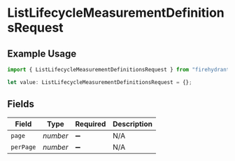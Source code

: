 # ListLifecycleMeasurementDefinitionsRequest

## Example Usage

```typescript
import { ListLifecycleMeasurementDefinitionsRequest } from "firehydrant-typescript-sdk/models/operations";

let value: ListLifecycleMeasurementDefinitionsRequest = {};
```

## Fields

| Field              | Type               | Required           | Description        |
| ------------------ | ------------------ | ------------------ | ------------------ |
| `page`             | *number*           | :heavy_minus_sign: | N/A                |
| `perPage`          | *number*           | :heavy_minus_sign: | N/A                |